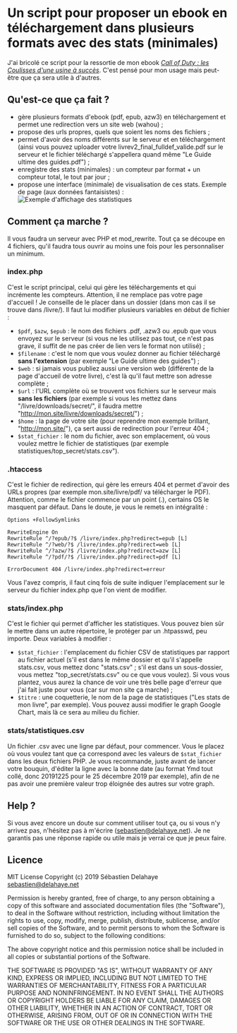 # Un script pour proposer un ebook en téléchargement dans plusieurs formats  avec des stats (minimales)
J'ai bricolé ce script pour la ressortie de mon ebook *[Call of Duty : les Coulisses d'une usine à succès](https://sebastien.delahaye.net/callofcoulisses/)*. C'est pensé pour mon usage mais peut-être que ça sera utile à d'autres.

## Qu'est-ce que ça fait ?
* gère plusieurs formats d'ebook (pdf, epub, azw3) en téléchargement et permet une redirection vers un site web (wahou) ;
* propose des urls propres, quels que soient les noms des fichiers ;
* permet d'avoir des noms différents sur le serveur et en téléchargement (ainsi vous pouvez uploader votre livrev2_final_fulldef_valide.pdf sur le serveur et le fichier téléchargé s'appellera quand même "Le Guide ultime des guides.pdf") ; 
* enregistre des stats (minimales) : un compteur par format + un compteur total, le tout par jour ;
* propose une interface (minimale) de visualisation de ces stats. Exemple de page (aux données fantaisistes) : 
![Exemple d'affichage des statistiques](https://sebastien.delahaye.net/callofcoulisses/media/stats-livres.png)

## Comment ça marche ?
Il vous faudra un serveur avec PHP et mod_rewrite. Tout ça se découpe en 4 fichiers, qu'il faudra tous ouvrir au moins une fois pour les personnaliser un minimum.

### index.php
C'est le script principal, celui qui gère les téléchargements et qui incrémente les compteurs. Attention, il ne remplace pas votre page d'accueil ! Je conseille de le placer dans un dossier (dans mon cas il se trouve dans /livre/).
Il faut lui modifier plusieurs variables en début de fichier : 
- `$pdf`, `$azw`, `$epub` : le nom des fichiers .pdf, .azw3 ou .epub que vous envoyez sur le serveur (si vous ne les utilisez pas tout, ce n'est pas grave, il suffit de ne pas créer de lien vers le format non utilisé) ; 
- `$filename` : c'est le nom que vous voulez donner au fichier téléchargé **sans l'extension** (par exemple "Le Guide ultime des guides") ; 
- `$web` : si jamais vous publiez aussi une version web (différente de la page d'accueil de votre livre), c'est là qu'il faut mettre son adresse complète ; 
- `$url` : l'URL complète où se trouvent vos fichiers sur le serveur mais **sans les fichiers** (par exemple si vous les mettez dans "/livre/downloads/secret/", il faudra mettre "http://mon.site/livre/downloads/secret/") ; 
- `$home` : la page de votre site (pour reprendre mon exemple brillant, "http://mon.site/"), ça sert aussi de redirection pour l'erreur 404 ; 
- `$stat_fichier` : le nom du fichier, avec son emplacement, où vous voulez mettre le fichier de statistiques (par exemple statistiques/top_secret/stats.csv").

### .htaccess
C'est le fichier de redirection, qui gère les erreurs 404 et permet d'avoir des URLs propres (par exemple mon.site/livre/pdf/ va télécharger le PDF). Attention, comme le fichier commence par un point (.), certains OS le masquent par défaut. Dans le doute, je vous le remets en intégralité : 

```
Options +FollowSymlinks 

RewriteEngine On
RewriteRule ^/?epub/?$ /livre/index.php?redirect=epub [L]
RewriteRule ^/?web/?$ /livre/index.php?redirect=web [L]
RewriteRule ^/?azw/?$ /livre/index.php?redirect=azw [L]
RewriteRule ^/?pdf/?$ /livre/index.php?redirect=pdf [L]

ErrorDocument 404 /livre/index.php?redirect=erreur
```

Vous l'avez compris, il faut cinq fois de suite indiquer l'emplacement sur le serveur du fichier index.php que l'on vient de modifier. 

### stats/index.php
C'est le fichier qui permet d'afficher les statistiques. Vous pouvez bien sûr le mettre dans un autre répertoire, le protéger par un .htpasswd, peu importe. Deux variables à modifier : 
- `$stat_fichier` : l'emplacement du fichier CSV de statistiques par rapport au fichier actuel (s'il est dans le même dossier et qu'il s'appelle stats.csv, vous mettez donc "stats.csv" ; s'il est dans un sous-dossier, vous mettez "top_secret/stats.csv" ou ce que vous voulez). Si vous vous plantez, vous aurez la chance de voir une très belle page d'erreur que j'ai fait juste pour vous (car sur mon site ça marche) ; 
- `$titre` : une coquetterie, le nom de la page de statistiques ("Les stats de mon livre", par exemple).
Vous pouvez aussi modifier le graph Google Chart, mais là ce sera au milieu du fichier.

### stats/statistiques.csv
Un fichier .csv avec une ligne par défaut, pour commencer. Vous le placez où vous voulez tant que ça correspond avec les valeurs de `$stat_fichier` dans les deux fichiers PHP. Je vous recommande, juste avant de lancer votre bouquin, d'éditer la ligne avec la bonne date (au format Ymd tout collé, donc 20191225 pour le 25 décembre 2019 par exemple), afin de ne pas avoir une première valeur trop éloignée des autres sur votre graph.

## Help ?
Si vous avez encore un doute sur comment utiliser tout ça, ou si vous n'y arrivez pas, n'hésitez pas à m'écrire (<sebastien@delahaye.net>). Je ne garantis pas une réponse rapide ou utile mais je verrai ce que je peux faire.

## Licence
MIT License
Copyright (c) 2019 Sébastien Delahaye <sebastien@delahaye.net>

Permission is hereby granted, free of charge, to any person obtaining a copy of this software and associated documentation files (the "Software"), to deal in the Software without restriction, including without limitation the rights to use, copy, modify, merge, publish, distribute, sublicense, and/or sell copies of the Software, and to permit persons to whom the Software is	furnished to do so, subject to the following conditions:

The above copyright notice and this permission notice shall be included in all copies or substantial portions of the Software.

THE SOFTWARE IS PROVIDED "AS IS", WITHOUT WARRANTY OF ANY KIND, EXPRESS OR IMPLIED, INCLUDING BUT NOT LIMITED TO THE WARRANTIES OF MERCHANTABILITY, FITNESS FOR A PARTICULAR PURPOSE AND NONINFRINGEMENT. IN NO EVENT SHALL THE AUTHORS OR COPYRIGHT HOLDERS BE LIABLE FOR ANY CLAIM, DAMAGES OR OTHER LIABILITY, WHETHER IN AN ACTION OF CONTRACT, TORT OR OTHERWISE, ARISING FROM, OUT OF OR IN CONNECTION WITH THE SOFTWARE OR THE USE OR OTHER DEALINGS IN THE SOFTWARE.
